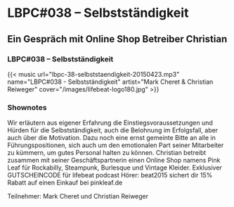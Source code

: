 # LBPC#038 – Selbstständigkeit


## Ein Gespräch mit Online Shop Betreiber Christian

### LBPC#038 – Selbstständigkeit

{{< music url="lbpc-38-selbststaendigkeit-20150423.mp3" name="LBPC#038 - Selbstständigkeit" artist="Mark Cheret & Christian Reiweger" cover="/images/lifebeat-logo180.jpg" >}}

### Shownotes

Wir erläutern aus eigener Erfahrung die Einstiegsvoraussetzungen und Hürden für die Selbstständigkeit, auch die Belohnung im Erfolgsfall, aber auch über die Motivation. Dazu noch eine ernst gemeinte Bitte an alle in Führungspositionen, sich auch um den emotionalen Part seiner Mitarbeiter zu kümmern, um gutes Personal halten zu können. Christian betreibt zusammen mit seiner Geschäftspartnerin einen Online Shop namens Pink Leaf für Rockabilly, Steampunk, Burlesque und Vintage Kleider. Exklusiver GUTSCHEINCODE für lifebeat podcast Hörer: beat2015 sichert dir 15% Rabatt auf einen Einkauf bei pinkleaf.de

Teilnehmer:
Mark Cheret und Christian Reiweger


